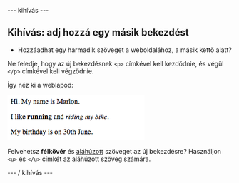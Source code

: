 \--- kihívás \---

## Kihívás: adj hozzá egy másik bekezdést

- Hozzáadhat egy harmadik szöveget a weboldalához, a másik kettő alatt?

Ne feledje, hogy az új bekezdésnek `<p>` címkével kell kezdődnie, és végül `</p>` címkével kell végződnie.

Így néz ki a weblapod:

![screenshot](images/birthday-paragraph.png)

Felvehetsz **félkövér** és <u>aláhúzott</u> szöveget az új bekezdésre? Használjon `<u>` és `</u>` címkét az aláhúzott szöveg számára.

\--- / kihívás \---